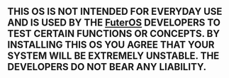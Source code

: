 ## **THIS OS IS NOT INTENDED FOR EVERYDAY USE AND IS USED BY THE [FuterOS](https://github.com/futeros) DEVELOPERS TO TEST CERTAIN FUNCTIONS OR CONCEPTS. BY INSTALLING THIS OS YOU AGREE THAT YOUR SYSTEM WILL BE EXTREMELY UNSTABLE. THE DEVELOPERS DO NOT BEAR ANY LIABILITY.**
